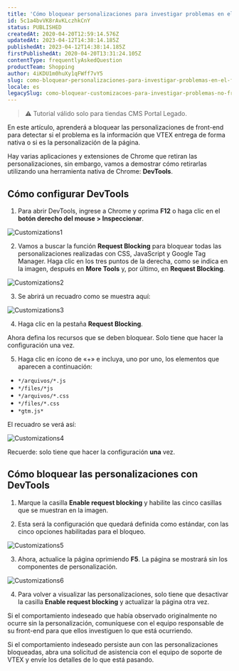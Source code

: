 ```yaml
---
title: 'Cómo bloquear personalizaciones para investigar problemas en el front-end de la tienda'
id: 5c1a4bvVK8rAvKLczhkCnY
status: PUBLISHED
createdAt: 2020-04-20T12:59:14.576Z
updatedAt: 2023-04-12T14:38:14.185Z
publishedAt: 2023-04-12T14:38:14.185Z
firstPublishedAt: 2020-04-20T13:31:24.105Z
contentType: frequentlyAskedQuestion
productTeam: Shopping
author: 4iKDU1m0huXy1qFWff7vY5
slug: como-bloquear-personalizaciones-para-investigar-problemas-en-el-front-end-de-la-tienda
locale: es
legacySlug: como-bloquear-customizacoes-para-investigar-problemas-no-front-end-da-loja, como-bloquear-personalizaciones-para-investigar-problemas-en-el-front-end-de-la-tienda
---
```


>⚠️ Tutorial válido solo para tiendas CMS Portal Legado.

En este artículo, aprenderá a bloquear las personalizaciones de front-end para detectar si el problema es la información que VTEX entrega de forma nativa o si es la personalización de la página.

Hay varias aplicaciones y extensiones de Chrome que retiran las personalizaciones, sin embargo, vamos a demostrar cómo retirarlas utilizando una herramienta nativa de Chrome: **DevTools**.

## Cómo configurar DevTools

1. Para abrir DevTools, ingrese a Chrome y oprima **F12** o haga clic en el **botón derecho del mouse > Inspeccionar**.

![Customizations1](//images.ctfassets.net/alneenqid6w5/3fMKFRgHKwCa8dlwcMbnDk/6e445678697a809650b9185adb0df631/Customizations1.png)

2. Vamos a buscar la función **Request Blocking** para bloquear todas las personalizaciones realizadas con CSS, JavaScript y Google Tag Manager. Haga clic en los tres puntos de la derecha, como se indica en la imagen, después en **More Tools** y, por último, en **Request Blocking**.

![Customizations2](//images.ctfassets.net/alneenqid6w5/7wjDCIMx0j0VMLFBlJs4x3/e04f5f48d28ddfa160f977371972549d/Customizations2.png)

3. Se abrirá un recuadro como se muestra aquí:

![Customizations3](//images.ctfassets.net/alneenqid6w5/1oi04fyBlkMVmio4LtMVcv/973bf322f246e2a24eb89ac9de9e449e/Customizations3.png)

4. Haga clic en la pestaña **Request Blocking**.

Ahora defina los recursos que se deben bloquear. Solo tiene que hacer la configuración una vez.

5. Haga clic en ícono de «+» e incluya, uno por uno, los elementos que aparecen a continuación:

- `*/arquivos/*.js`
- `*/files/*js`
- `*/arquivos/*.css`
- `*/files/*.css`
- `*gtm.js*`

El recuadro se verá así:

![Customizations4](//images.ctfassets.net/alneenqid6w5/49opNOaTq3t2xJ2HpAnuo1/61f32fd8a4c49715c4c1bc95f0ee1e8d/Customizations4.png)

Recuerde: solo tiene que hacer la configuración __una__ vez.

## Cómo bloquear las personalizaciones con DevTools

1. Marque la casilla **Enable request blocking** y habilite las cinco casillas que se muestran en la imagen. 

2. Esta será la configuración que quedará definida como estándar, con las cinco opciones habilitadas para el bloqueo.

![Customizations5](//images.ctfassets.net/alneenqid6w5/McVb5AEghRIe3tpl1dWGr/5e1881a4a781880dd31eea0938b1ab01/Customizations5.png)

3. Ahora, actualice la página oprimiendo **F5**. La página se mostrará sin los componentes de personalización.

![Customizations6](//images.ctfassets.net/alneenqid6w5/5MOuqKoGsMU8QpvoR03n9Y/5ca0038583837708383438479a6ead23/Customizations6.png)

4. Para volver a visualizar las personalizaciones, solo tiene que desactivar la casilla **Enable request blocking** y actualizar la página otra vez.

Si el comportamiento indeseado que había observado originalmente no ocurre sin la personalización, comuníquese con el equipo responsable de su front-end para que ellos investiguen lo que está ocurriendo.

Si el comportamiento indeseado persiste aun con las personalizaciones bloqueadas, abra una solicitud de asistencia con el equipo de soporte de VTEX y envíe los detalles de lo que está pasando.

